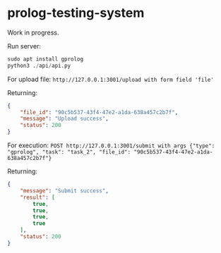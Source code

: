 # prolog-testing-system

Work in progress.

Run server:
```python
sudo apt install gprolog
python3 ./api/api.py
```
For upload file:
```http://127.0.0.1:3001/upload with form field 'file'```

Returning:
```json
{
    "file_id": "90c5b537-43f4-47e2-a1da-638a457c2b7f",
    "message": "Upload success",
    "status": 200
}
```
For execution:
```POST http://127.0.0.1:3001/submit with args {"type": "gprolog", "task": "task_2", "file_id": "90c5b537-43f4-47e2-a1da-638a457c2b7f"}```

Returning:
```json
{
    "message": "Submit success",
    "result": [
        true,
        true,
        true,
        true
    ],
    "status": 200
}
```
